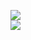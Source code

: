 [![](https://img.shields.io/badge/Made%20With-Github%20Spray-lightgrey.svg?style=for-the-badge&logo=github)](https://github.com/Annihil/github-spray#1085)  
[![](https://i.imgur.com/2DrTn0Z.gif)](https://github.com/Annihil/github-spray)